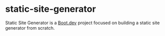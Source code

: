 # static-site-generator

Static Site Generator is a [Boot.dev](https://www.boot.dev) project focused on building a static site generator from scratch.
